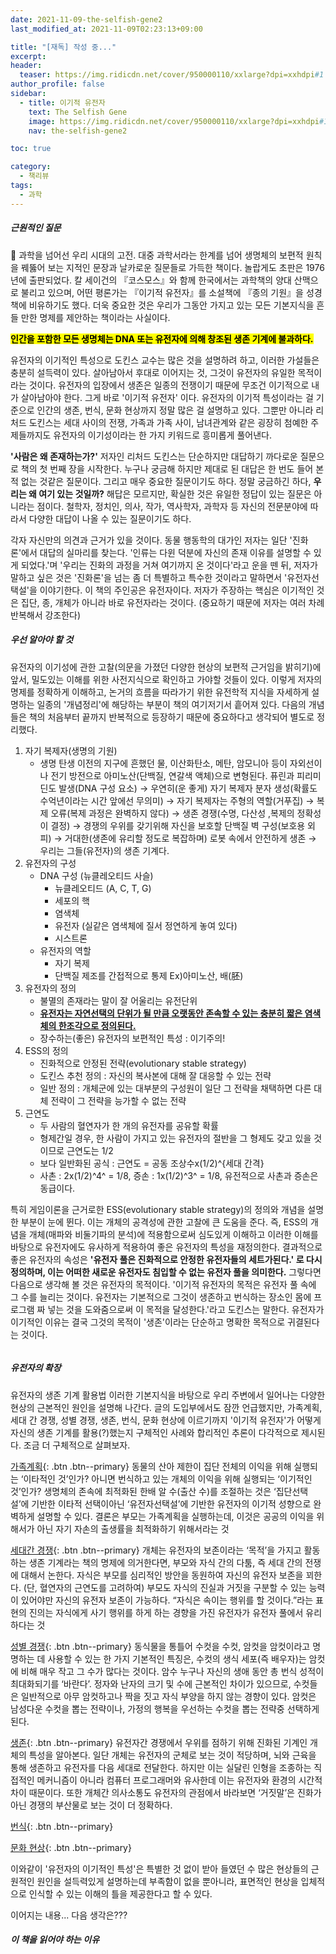 ```yaml
---
date: 2021-11-09-the-selfish-gene2
last_modified_at: 2021-11-09T02:23:13+09:00

title: "[재독] 작성 중..."
excerpt:
header:
  teaser: https://img.ridicdn.net/cover/950000110/xxlarge?dpi=xxhdpi#1
author_profile: false
sidebar:
  - title: 이기적 유전자
    text: The Selfish Gene
    image: https://img.ridicdn.net/cover/950000110/xxlarge?dpi=xxhdpi#1
    nav: the-selfish-gene2

toc: true

category:
  - 책리뷰
tags:
  - 과학
---
```

##### 근원적인 질문

🧬 과학을 넘어선 우리 시대의 고전. 대중 과학서라는 한계를 넘어 생명체의 보편적 원칙을 꿰뚫어 보는 지적인 문장과 날카로운 질문들로 가득한 책이다. 놀랍게도 초판은 1976년에 출판되었다. 칼 세이건의 『코스모스』와 함께 한국에서는 과학책의 양대 산맥으로 불리고 있으며, 어떤 평론가는 『이기적 유전자』를 소설책에 『종의 기원』을 성경책에 비유하기도 했다. 더욱 중요한 것은 우리가 그동안 가지고 있는 모든 기본지식을 흔들 만한 명제를 제안하는 책이라는 사실이다. 

**<mark>인간을 포함한 모든 생명체는 DNA 또는 유전자에 의해 창조된 생존 기계에 불과하다.</mark>** 

유전자의 이기적인 특성으로 도킨스 교수는 많은 것을 설명하려 하고, 이러한 가설들은 충분히 설득력이 있다. 살아남아서 후대로 이어지는 것, 그것이 유전자의 유일한 목적이라는 것이다. 유전자의 입장에서 생존은 일종의 전쟁이기 때문에 무조건 이기적으로 내가 살아남아야 한다. 그게 바로 '이기적 유전자' 이다. 유전자의 이기적 특성이라는 걸 기준으로 인간의 생존, 번식, 문화 현상까지 정말 많은 걸 설명하고 있다. 그뿐만 아니라 리처드 도킨스는 세대 사이의 전쟁, 가족과 가족 사이, 남녀관계와 같은 굉장히 첨예한 주제들까지도 유전자의 이기성이라는 한 가지 키워드로 흥미롭게 풀어낸다. 

**'사람은 왜 존재하는가?'** 저자인 리처드 도킨스는 단순하지만 대답하기 까다로운 질문으로 책의 첫 번째 장을 시작한다. 누구나 궁금해 하지만 제대로 된 대답은 한 번도 들어 본 적 없는 것같은 질문이다. 그리고 매우 중요한 질문이기도 하다. 정말 궁금하긴 하다, **우리는 왜 여기 있는 것일까?** 해답은 모르지만, 확실한 것은 유일한 정답이 있는 질문은 아니라는 점이다. 철학자, 정치인, 의사, 작가, 역사학자, 과학자 등 자신의 전문분야에 따라서 다양한 대답이 나올 수 있는 질문이기도 하다. 

각자 자신만의 의견과 근거가 있을 것이다. 동물 행동학의 대가인 저자는 일단 '진화론'에서 대답의 실마리를 찾는다. '인류는 다윈 덕분에 자신의 존재 이유를 설명할 수 있게 되었다.'며 '우리는 진화의 과정을 거쳐 여기까지 온 것이다'라고 운을 뗀 뒤, 저자가 말하고 싶은 것은 '진화론'을 넘는 좀 더 특별하고 특수한 것이라고 말하면서 '유전자선택설'을 이야기한다. 이 책의 주인공은 유전자이다. 저자가 주장하는 핵심은 이기적인 것은 집단, 종, 개체가 아니라 바로 유전자라는 것이다. (중요하기 때문에 저자는 여러 차례 반복해서 강조한다) 

##### 우선 알아야 할 것 

유전자의 이기성에 관한 고찰(의문을 가졌던 다양한 현상의 보편적 근거임을 밝히기)에 앞서, 밀도있는 이해를 위한 사전지식으로 확인하고 가야할 것들이 있다. 이렇게 저자의 명제를 정확하게 이해하고, 논거의 흐름을 따라가기 위한 유전학적 지식을 자세하게 설명하는 일종의 '개념정리'에 해당하는 부분이 책의 여기저기서  흩어져 있다. 다음의 개념들은 책의 처음부터 끝까지 반복적으로 등장하기 때문에 중요하다고 생각되어 별도로 정리했다. 

1. 자기 복제자(생명의 기원) 
   - 생명 탄생 이전의 지구에 흔했던 물, 이산화탄소, 메탄, 암모니아 등이 자외선이나 전기 방전으로 아미노산(단백질, 연갈색 액체)으로 변형된다. 퓨린과 피리미딘도 발생(DNA 구성 요소) → 우연히(운 좋게) 자기 복제자 분자 생성(확률도 수억년이라는 시간 앞에선 무의미) → 자기 복제자는 주형의 역할(거푸집) → 복제 오류(복제 과정은 완벽하지 않다) → 생존 경쟁(수명, 다산성 ,복제의 정확성이 결정) → 경쟁의 우위를 갖기위해 자신을 보호할 단백질 벽 구성(보호용 외피) → 거대한(생존에 유리할 정도로 복잡하며) 로봇 속에서 안전하게 생존 → 우리는 그들(유전자)의 생존 기계다. 
2. 유전자의 구성 
   - DNA 구성 (뉴클레오티드 사슬)
     - 뉴클레오티드 (A, C, T, G) 
     - 세포의 핵 
     - 염색체 
     - 유전자 (실같은 염색체에 질서 정연하게 놓여 있다)
     - 시스트론
   - 유전자의 역할 
     - 자기 복제 
     - 단백질 제조를 간접적으로 통제 Ex)아미노산, 배(胚) 
3. 유전자의 정의 
   - 불멸의 존재라는 말이 잘 어울리는 유전단위 
   - **<u>유전자는 자연선택의 단위가 될 만큼 오랫동안 존속할 수 있는 충분히 짧은 염색체의 한조각으로 정의된다.</u>** 
   - 장수하는(좋은) 유전자의 보편적인 특성 : 이기주의! 
4. ESS의 정의 
   - 진화적으로 안정된 전략(evolutionary stable strategy) 
   - 도킨스 추천 정의 : 자신의 복사본에 대해 잘 대응할 수 있는 전략 
   - 일반 정의 : 개체군에 있는 대부분의 구성원이 일단 그 전략을 채택하면 다른 대체 전략이 그 전략을 능가할 수 없는 전략 
5. 근연도 
   - 두 사람의 혈연자가 한 개의 유전자를 공유할 확률 
   - 형제간일 경우, 한 사람이 가지고 있는 유전자의 절반을 그 형제도 갖고 있을 것이므로 근연도는 1/2 
   - 보다 일반화된 공식 : 근연도 = 공동 조상수x(1/2)^{세대 간격}
   - 사촌 : 2x(1/2)^4^ = 1/8, 증손 : 1x(1/2)^3^ = 1/8, 유전적으로 사촌과 증손은 동급이다. 

특히 게임이론을 근거로한 ESS(evolutionary stable strategy)의 정의와 개념을 설명한 부분이 눈에 뛴다. 이는 개체의 공격성에 관한 고찰에 큰 도움을 준다. 즉, ESS의 개념을 개체(매파와 비둘기파의 분석)에 적용함으로써 심도있게 이해하고 이러한 이해를 바탕으로 유전자에도 유사하게 적용하여 좋은 유전자의 특성을 재정의한다. 결과적으로 좋은 유전자의 속성은 **'유전자 풀은 진화적으로 안정한 유전자들의 세트가된다.' 로 다시 정의하며, 이는 어떠한 새로운 유전자도 침입할 수 없는 유전자 풀을 의미한다.** 그렇다면 다음으로 생각해 볼 것은 유전자의 목적이다. '이기적 유전자의 목적은 유전자 풀 속에 그 수를 늘리는 것이다. 유전자는 기본적으로 그것이 생존하고 번식하는 장소인 몸에 프로그램 짜 넣는 것을 도와줌으로써 이 목적을 달성한다.'라고 도킨스는 말한다. 유전자가 이기적인 이유는 결국 그것의 목적이 '생존'이라는 단순하고 명확한 목적으로 귀결된다는 것이다. 

<img src="https://cdn.pixabay.com/photo/2016/11/09/15/27/dna-1811955__480.jpg" class="align-center" alt="">

##### 유전자의 확장

유전자의 생존 기계 활용법 이러한 기본지식을 바탕으로 우리 주변에서 일어나는 다양한 현상의 근본적인 원인을 설명해 나간다. 글의 도입부에서도 잠깐 언급했지만, 가족계획, 세대 간 경쟁, 성별 경쟁, 생존, 번식, 문화 현상에 이르기까지 '이기적 유전자'가 어떻게 자신의 생존 기계를 활용(?)했는지 구체적인 사례와 합리적인 추론이 다각적으로 제시된다. 조금 더 구체적으로 살펴보자. 

[가족계획](){: .btn .btn--primary} 동물의 산아 제한이 집단 전체의 이익을 위해 실행되는 ‘이타적인 것’인가? 아니면 번식하고 있는 개체의 이익을 위해 실행되는 ‘이기적인 것’인가? 생명체의 존속에 최적화된 한배 알 수(출산 수)를 조절하는 것은 ‘집단선택설’에 기반한 이타적 선택이아닌 ‘유전자선택설’에 기반한 유전자의 이기적 성향으로 완벽하게 설명할 수 있다. 결론은 부모는 가족계획을 실행하는데, 이것은 공공의 이익을 위해서가 아닌 자기 자손의 출생률을 최적화하기 위해서라는 것 

[세대간 경쟁](){: .btn .btn--primary} 개체는 유전자의 보존이라는 ‘목적’을 가지고 활동하는 생존 기계라는 책의 명제에 의거한다면, 부모와 자식 간의 다툼, 즉 세대 간의 전쟁에 대해서 논한다. 자식은 부모를 심리적인 방안을 동원하여 자신의 유전자 보존을 꾀한다. (단, 혈연자의 근연도를 고려하여) 부모도 자식의 진실과 거짓을 구분할 수 있는 능력이 있어야만 자신의 유전자 보존이 가능하다. “자식은 속이는 행위를 할 것이다.”라는 표현의 진의는 자식에게 사기 행위를 하게 하는 경향을 가진 유전자가 유전자 풀에서 유리하다는 것

[성별 경쟁](){: .btn .btn--primary} 동식물을 통틀어 수컷을 수컷, 암컷을 암컷이라고 명명하는 데 사용할 수 있는 한 가지 기본적인 특징은, 수컷의 생식 세포(즉 배우자)는 암컷에 비해 매우 작고 그 수가 많다는 것이다. 암수 누구나 자신의 생애 동안 총 번식 성적이 최대화되기를 ‘바란다’. 정자와 난자의 크기 및 수에 근본적인 차이가 있으므로, 수컷들은 일반적으로 아무 암컷하고나 짝을 짓고 자식 부양을 하지 않는 경향이 있다. 암컷은 남성다운 수컷을 뽑는 전략이나, 가정의 행복을 우선하는 수컷을 뽑는 전략중 선택하게 된다. 

[생존](){: .btn .btn--primary} 유전자간 경쟁에서 우위를 점하기 위해 진화된 기계인 개체의 특성을 알아본다. 일단 개체는 유전자의 군체로 보는 것이 적당하며, 뇌와 근육을 통해 생존하고 유전자를 다음 세대로 전달한다. 하지만 이는 실달린 인형을 조종하는 직접적인 메커니즘이 아니라 컴퓨터 프로그래머와 유사한데 이는 유전자와 환경의 시간적 차이 때문이다. 또한 개체간 의사소통도 유전자의 관점에서 바라보면 ‘거짓말’은 진화가 아닌 경쟁의 부산물로 보는 것이 더 정확하다. 

[번식](){: .btn .btn--primary} 

[문화 현상](){: .btn .btn--primary} 

이와같이 '유전자의 이기적인 특성'은 특별한 것 없이 받아 들였던 수 많은 현상들의 근원적인 원인을 설득력있게 설명하는데 부족함이 없을 뿐아니라, 표면적인 현상을 입체적으로 인식할 수 있는 이해의 틀을 제공한다고 할 수 있다. 

이어지는 내용... 다음 생각은??? 

##### 이 책을 읽어야 하는 이유

